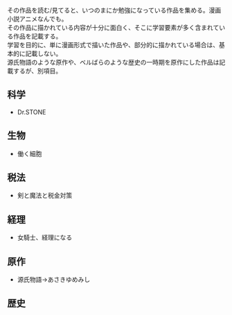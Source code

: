 その作品を読む/見てると、いつのまにか勉強になっている作品を集める。漫画小説アニメなんでも。  
その作品に描かれている内容が十分に面白く、そこに学習要素が多く含まれている作品を記載する。  
学習を目的に、単に漫画形式で描いた作品や、部分的に描かれている場合は、基本的に記載しない。  
源氏物語のような原作や、ベルばらのような歴史の一時期を原作にした作品は記載するが、別項目。  

## 科学

- Dr.STONE

## 生物

- 働く細胞

## 税法

- 剣と魔法と税金対策

## 経理

- 女騎士、経理になる

## 原作

- 源氏物語→あさきゆめみし

## 歴史